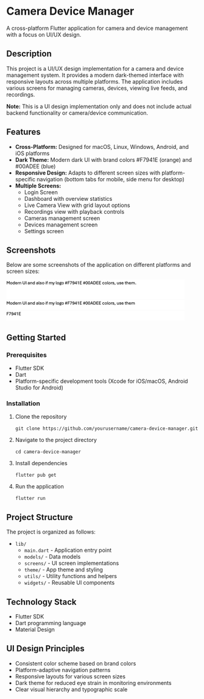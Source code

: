 # Camera Device Manager

A cross-platform Flutter application for camera and device management with a focus on UI/UX design.

## Description

This project is a UI/UX design implementation for a camera and device management system. It provides a modern dark-themed interface with responsive layouts across multiple platforms. The application includes various screens for managing cameras, devices, viewing live feeds, and recordings.

**Note:** This is a UI design implementation only and does not include actual backend functionality or camera/device communication.

## Features

- **Cross-Platform:** Designed for macOS, Linux, Windows, Android, and iOS platforms
- **Dark Theme:** Modern dark UI with brand colors #F7941E (orange) and #00ADEE (blue)
- **Responsive Design:** Adapts to different screen sizes with platform-specific navigation (bottom tabs for mobile, side menu for desktop)
- **Multiple Screens:**
  - Login Screen
  - Dashboard with overview statistics
  - Live Camera View with grid layout options
  - Recordings view with playback controls
  - Cameras management screen
  - Devices management screen
  - Settings screen

## Screenshots

Below are some screenshots of the application on different platforms and screen sizes:

![Dashboard View](attached_assets/image_1743526289103.png)
![Live View Screen](attached_assets/image_1743526301149.png)
![Settings Screen](attached_assets/image_1743526307872.png)

## Getting Started

### Prerequisites

- Flutter SDK
- Dart
- Platform-specific development tools (Xcode for iOS/macOS, Android Studio for Android)

### Installation

1. Clone the repository
   ```
   git clone https://github.com/yourusername/camera-device-manager.git
   ```
2. Navigate to the project directory
   ```
   cd camera-device-manager
   ```
3. Install dependencies
   ```
   flutter pub get
   ```
4. Run the application
   ```
   flutter run
   ```

## Project Structure

The project is organized as follows:

- `lib/`
  - `main.dart` - Application entry point
  - `models/` - Data models
  - `screens/` - UI screen implementations
  - `theme/` - App theme and styling
  - `utils/` - Utility functions and helpers
  - `widgets/` - Reusable UI components

## Technology Stack

- Flutter SDK
- Dart programming language
- Material Design

## UI Design Principles

- Consistent color scheme based on brand colors
- Platform-adaptive navigation patterns
- Responsive layouts for various screen sizes
- Dark theme for reduced eye strain in monitoring environments
- Clear visual hierarchy and typographic scale